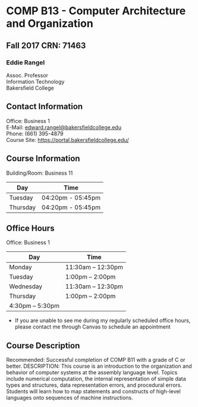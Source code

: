 # COMP B13 - Computer Architecture and Organization
## Fall 2017 CRN: 71463

### Eddie Rangel
Assoc. Professor  
Information Technology  
Bakersfield College  

## Contact Information
Office: Business 1  
E-Mail: edward.rangel@bakersfieldcollege.edu  
Phone: (661) 395-4879     
Course Site: https://portal.bakersfieldcollege.edu/  


## Course Information
Building/Room: Business 11   

Day | Time
------------ | -------------
Tuesday | 04:20pm - 05:45pm        
Thursday | 04:20pm - 05:45pm     


## Office Hours
Office: Business 1

Day | Time
------------ | -------------
Monday | 11:30am – 12:30pm
Tuesday | 1:00pm – 2:00pm
Wednesday | 11:30am – 12:30pm
Thursday | 1:00pm – 2:00pm
  | 4:30pm – 5:30pm
* If you are unable to see me during my regularly scheduled office hours, please contact me through Canvas to schedule an appointment

## Course Description
Recommended: Successful completion of COMP B11 with a grade of C or better. DESCRIPTION: This course is an introduction to the organization and behavior of computer systems at the assembly language level. Topics include numerical computation, the internal representation of simple data types and structures, data representation errors, and procedural errors. Students will learn how to map statements and constructs of high-level languages onto sequences of machine instructions.

